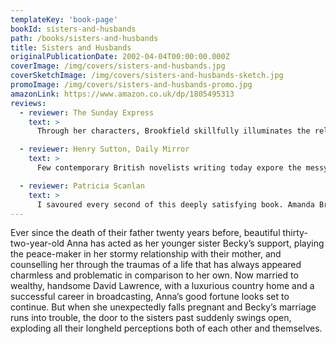 ```yaml
---
templateKey: 'book-page'
bookId: sisters-and-husbands
path: /books/sisters-and-husbands
title: Sisters and Husbands
originalPublicationDate: 2002-04-04T00:00:00.000Z
coverImage: /img/covers/sisters-and-husbands.jpg
coverSketchImage: /img/covers/sisters-and-husbands-sketch.jpg
promoImage: /img/covers/sisters-and-husbands-promo.jpg
amazonLink: https://www.amazon.co.uk/dp/1805495313
reviews:
  - reviewer: The Sunday Express
    text: >
      Through her characters, Brookfield skillfully illuminates the relationships, dilemmas and compromises that define so many lives.

  - reviewer: Henry Sutton, Daily Mirror
    text: >
      Few contemporary British novelists writing today expore the messy tangles of close human relationships with quite such warm perceptiveness as Brookfield.

  - reviewer: Patricia Scanlan
    text: >
      I savoured every second of this deeply satisfying book. Amanda Brookfield goes from strength to strength.
---
```


Ever since the death of their father twenty years before, beautiful thirty-two-year-old Anna has acted as her younger sister Becky’s support, playing the peace-maker in her stormy relationship with their mother, and counselling her through the traumas of a life that has always appeared charmless and problematic in comparison to her own. Now married to wealthy, handsome David Lawrence, with a luxurious country home and a successful career in broadcasting, Anna’s good fortune looks set to continue. But when she unexpectedly falls pregnant and Becky’s marriage runs into trouble, the door to the sisters past suddenly swings open, exploding all their longheld perceptions both of each other and themselves.
